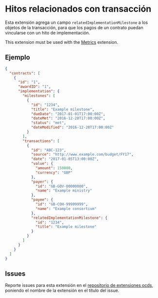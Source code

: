 # Hitos relacionados con transacción

Esta extensión agrega un campo `relatedImplementationMilestone` a los objetos de la transacción, para que los pagos de un contrato puedan vincularse con un hito de implementación.

This extension must be used with the [Metrics](https://extensions.open-contracting.org/en/extensions/metrics/1.1/) extension.

## Ejemplo

```json
{
  "contracts": [
    {
      "id": "1",
      "awardID": "1",
      "implementation": {
        "milestones": [
          {
            "id": "1234",
            "title": "Example milestone",
            "dueDate": "2017-01-01T17:00:00Z",
            "dateMet": "2016-12-28T17:00:00Z",
            "status": "met",
            "dateModified": "2016-12-28T17:00:00Z"
          }
        ],
        "transactions": [
          {
            "id": "ABC-123",
            "source": "http://www.example.com/budget/FY17",
            "date": "2017-01-05T13:00:00Z",
            "value": {
              "amount": 150000,
              "currency": "GBP"
            },
            "payer": {
              "id": "GB-GOV-00000000",
              "name": "Example ministry"
            },
            "payee": {
              "id": "GB-COH-99999999",
              "name": "Example consortium"
            },
            "relatedImplementationMilestone": {
              "id": "1234",
              "title": "Example milestone"
            }
          }
        ]
      }
    }
  ]
}
```

## Issues

Reporte issues para esta extensión en el [repositorio de extensiones ocds](https://github.com/open-contracting/ocds-extensions/issues), poniendo el nombre de la extensión en el título del issue.
